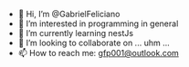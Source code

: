 - 👋 Hi, I’m @GabrielFeliciano
- 👀 I’m interested in programming in general
- 🌱 I’m currently learning nestJs
- 💞️ I’m looking to collaborate on ... uhm ...
- 📫 How to reach me: gfp001@outlook.com

<!---
GabrielFeliciano/GabrielFeliciano is a ✨ special ✨ repository because its `README.md` (this file) appears on your GitHub profile.
You can click the Preview link to take a look at your changes.
--->
